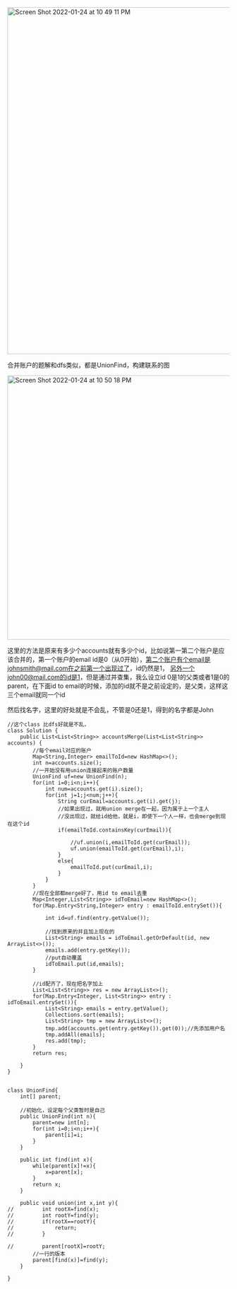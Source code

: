 <img width="785" alt="Screen Shot 2022-01-24 at 10 49 11 PM" src="https://user-images.githubusercontent.com/59748598/150925789-40678deb-ed9c-4969-895a-5236f06726ac.png">

合并账户的题解和dfs类似，都是UnionFind，构建联系的图

<img width="598" alt="Screen Shot 2022-01-24 at 10 50 18 PM" src="https://user-images.githubusercontent.com/59748598/150925912-5f09046e-4e31-4c65-acd4-959dbb737779.png">

这里的方法是原来有多少个accounts就有多少个id，比如说第一第二个账户是应该合并的，第一个账户的email id是0（从0开始），第二个账户有个email是johnsmith@mail.com在之前第一个出现过了，id仍然是1，
另外一个john00@mail.com的id是1，但是通过并查集，我么设立id 0是1的父类或者1是0的parent，在下面id to email的时候，添加的id就不是之前设定的，是父类，这样这三个email就同一个id

然后找名字，这里的好处就是不会乱，不管是0还是1，得到的名字都是John

```` 
//这个class 比dfs好就是不乱，
class Solution {
    public List<List<String>> accountsMerge(List<List<String>> accounts) {
        //每个email对应的账户
        Map<String,Integer> emailToId=new HashMap<>();
        int n=accounts.size();
        //一开始没有用union连接起来的账户数量
        UnionFind uf=new UnionFind(n);
        for(int i=0;i<n;i++){
            int num=accounts.get(i).size();
            for(int j=1;j<num;j++){
                String curEmail=accounts.get(i).get(j);
                //如果出现过，就用union merge在一起，因为属于上一个主人
                //没出现过，就给id给他，就是i，即使下一个人一样，也会merge到现在这个id
                if(emailToId.containsKey(curEmail)){
                    
                    //uf.union(i,emailToId.get(curEmail));
                    uf.union(emailToId.get(curEmail),i);
                }
                else{
                    emailToId.put(curEmail,i);
                }
            }
        }
        //现在全部都merge好了，用id to email去重
        Map<Integer,List<String>> idToEmail=new HashMap<>();
        for(Map.Entry<String,Integer> entry : emailToId.entrySet()){
            
            int id=uf.find(entry.getValue());
            
            //找到原来的并且加上现在的
            List<String> emails = idToEmail.getOrDefault(id, new ArrayList<>());
            emails.add(entry.getKey());
            //put自动覆盖
            idToEmail.put(id,emails);
        }
        
        //id配齐了，现在把名字加上
        List<List<String>> res = new ArrayList<>();
        for(Map.Entry<Integer, List<String>> entry : idToEmail.entrySet()){
            List<String> emails = entry.getValue();
            Collections.sort(emails);
            List<String> tmp = new ArrayList<>();
            tmp.add(accounts.get(entry.getKey()).get(0));//先添加用户名
            tmp.addAll(emails);
            res.add(tmp);
        }
        return res;
        
    }
}


class UnionFind{
    int[] parent;
    
    //初始化，设定每个父类暂时是自己
    public UnionFind(int n){
        parent=new int[n];
        for(int i=0;i<n;i++){
            parent[i]=i;
        }
    }
    
    public int find(int x){
        while(parent[x]!=x){
            x=parent[x];
        }
        return x;
    }
    
    public void union(int x,int y){
//         int rootX=find(x);
//         int rootY=find(y);
//         if(rootX==rootY){
//             return;
//         }
        
//         parent[rootX]=rootY;
        //一行的版本
        parent[find(x)]=find(y);
    }
    
}
````



